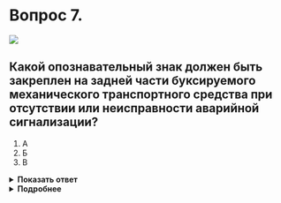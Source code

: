 # Вопрос 7.

![](https://s.drom.ru/i24227/pdd/tickets/2016/1542609175.jpg)

## Какой опознавательный знак должен быть закреплен на задней части буксируемого механического транспортного средства при отсутствии или неисправности аварийной сигнализации?

1. А
2. Б
3. В

<details>
<summary><b>Показать ответ</b></summary>
Правильный ответ: 1
</details>
<details>
<summary><b>Подробнее</b></summary>
«А» – знак аварийной остановки.
(Пункт 7.3 ПДД)
</details>